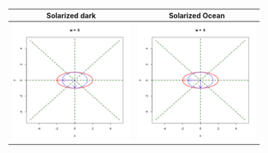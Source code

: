 

Solarized dark             |  Solarized Ocean
:-------------------------:|:-------------------------:
![](https://github.com/sakuramomo1005/actionpoints/blob/master/FDA/results/a0.gif)  |  ![](https://github.com/sakuramomo1005/actionpoints/blob/master/FDA/results/a0.gif)

